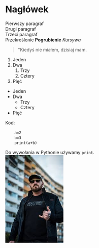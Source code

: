 
# Nagłówek

Pierwszy paragraf  
Drugi paragraf  
Trzeci paragraf  
~~Przekreślenie~~
**Pogrubienie**
*Kursywa*  
> "Kiedyś nie miałem, dzisiaj mam.  
1. Jeden
2. Dwa
    1. Trzy
    2. Cztery
3. Pięć

- Jeden
- Dwa
    - Trzy
    - Cztery
- Pięć

Kod:

        a=2
        b=3
        print(a+b)

Do wywołania w Pythonie używamy `print`.  
![Smacznej Kawusi!](kizo.jpg "Kiziak")

